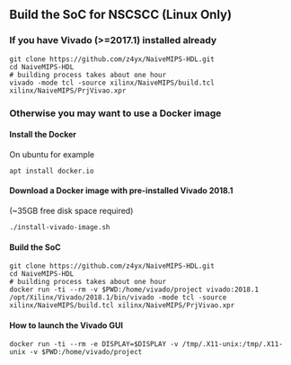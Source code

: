 ## Build the SoC for NSCSCC (Linux Only)

### If you have Vivado (>=2017.1) installed already

	git clone https://github.com/z4yx/NaiveMIPS-HDL.git
	cd NaiveMIPS-HDL
	# building process takes about one hour
	vivado -mode tcl -source xilinx/NaiveMIPS/build.tcl xilinx/NaiveMIPS/PrjVivao.xpr
	
### Otherwise you may want to use a Docker image

#### Install the Docker 

On ubuntu for example

	apt install docker.io

#### Download a Docker image with pre-installed Vivado 2018.1

(~35GB free disk space required)

	./install-vivado-image.sh

#### Build the SoC

	git clone https://github.com/z4yx/NaiveMIPS-HDL.git
	cd NaiveMIPS-HDL
	# building process takes about one hour
	docker run -ti --rm -v $PWD:/home/vivado/project vivado:2018.1 /opt/Xilinx/Vivado/2018.1/bin/vivado -mode tcl -source xilinx/NaiveMIPS/build.tcl xilinx/NaiveMIPS/PrjVivao.xpr
	
#### How to launch the Vivado GUI
	
	docker run -ti --rm -e DISPLAY=$DISPLAY -v /tmp/.X11-unix:/tmp/.X11-unix -v $PWD:/home/vivado/project 